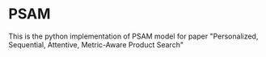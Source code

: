 # PSAM
This is the python implementation of PSAM model for paper "Personalized, Sequential, Attentive, Metric-Aware Product Search"
